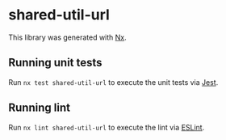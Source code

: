 # shared-util-url

This library was generated with [Nx](https://nx.dev).

## Running unit tests

Run `nx test shared-util-url` to execute the unit tests via [Jest](https://jestjs.io).

## Running lint

Run `nx lint shared-util-url` to execute the lint via [ESLint](https://eslint.org/).
